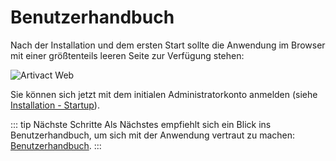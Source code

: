 # Benutzerhandbuch

Nach der Installation und dem ersten Start sollte die Anwendung im Browser mit einer größtenteils leeren Seite zur
Verfügung stehen:

![Artivact Web](/assets/screenshots/artivact-home-web.png)

Sie können sich jetzt mit dem initialen Administratorkonto anmelden (siehe [Installation - Startup](/de/server/installation#start)).

::: tip Nächste Schritte
Als Nächstes empfiehlt sich ein Blick ins Benutzerhandbuch, um sich mit der Anwendung vertraut zu machen:
[Benutzerhandbuch](/de/user-manual/about).
:::